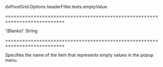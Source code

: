<!--id-->dxPivotGrid.Options.headerFilter.texts.emptyValue<!--/id-->
===========================================================================
<!--default-->'(Blanks)'<!--/default-->
<!--type-->String<!--/type-->
===========================================================================

<!--shortDescription-->
Specifies the name of the item that represents empty values in the popup menu.
<!--/shortDescription-->

<!--fullDescription-->

<!--/fullDescription-->